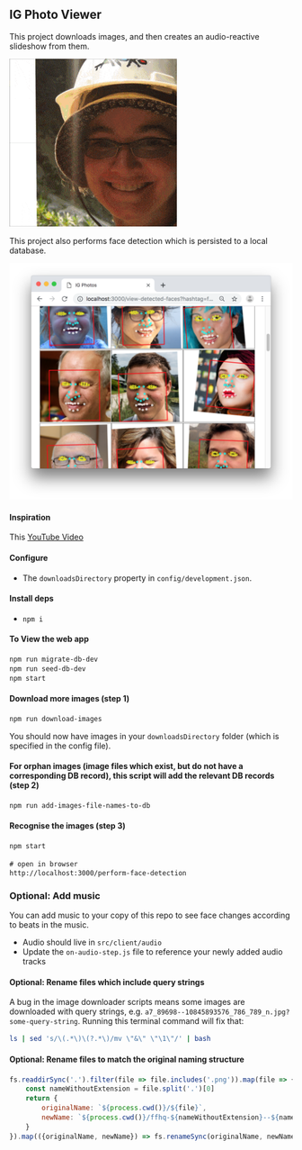 
## IG Photo Viewer

This project downloads images, and then creates an audio-reactive slideshow from them.

![Face slideshow preview](slideshow-preview.gif)

This project also performs face detection which is persisted to a local database.

![Face detection](preview-detected-faces.png)

#### Inspiration

This [YouTube Video](https://www.youtube.com/watch?v=XqwbqxzsA2g)

#### Configure

- The `downloadsDirectory` property in `config/development.json`.

#### Install deps

- `npm i`

#### To View the web app

```sh
npm run migrate-db-dev
npm run seed-db-dev
npm start
```

#### Download more images (step 1)

```sh
npm run download-images
```

You should now have images in your `downloadsDirectory` folder (which is specified in the config file).

#### For orphan images (image files which exist, but do not have a corresponding DB record), this script will add the relevant DB records (step 2)

```sh
npm run add-images-file-names-to-db
```

#### Recognise the images (step 3)

```
npm start

# open in browser
http://localhost:3000/perform-face-detection
```

### Optional: Add music

You can add music to your copy of this repo to see face changes according to beats in the music.

- Audio should live in `src/client/audio`
- Update the `on-audio-step.js` file to reference your newly added audio tracks

#### Optional: Rename files which include query strings

A bug in the image downloader scripts means some images are downloaded with query strings, e.g. `a7_89698--10845893576_786_789_n.jpg?some-query-string`. Running this terminal command will fix that:

```sh
ls | sed 's/\(.*\)\(?.*\)/mv \"&\" \"\1\"/' | bash
```

#### Optional: Rename files to match the original naming structure

```js
fs.readdirSync('.').filter(file => file.includes('.png')).map(file => {
    const nameWithoutExtension = file.split('.')[0]
    return {
        originalName: `${process.cwd()}/${file}`,
        newName: `${process.cwd()}/ffhq-${nameWithoutExtension}--${nameWithoutExtension}.png`
    }
}).map(({originalName, newName}) => fs.renameSync(originalName, newName));
```
